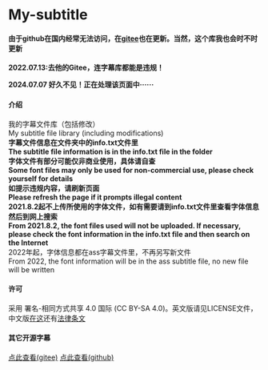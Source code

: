 # My-subtitle
#### 由于github在国内经常无法访问，在[gitee](https://gitee.com/little-data/my-subtitle)也在更新。当然，这个库我也会时不时更新
**2022.07.13:去他的Gitee，连字幕库都能是违规！**

**2024.07.07  好久不见！正在处理该页面中······**

#### 介绍
我的字幕文件库（包括修改）
<br>My subtitle file library (including modifications)
<br>**字幕文件信息在文件夹中的info.txt文件里** 
<br>**The subtitle file information is in the info.txt file in the folder**
<br> **字体文件有部分可能仅非商业使用，具体请自查**
<br> **Some font files may only be used for non-commercial use, please check yourself for details**
<br>**如提示违规内容，请刷新页面**
<br>**Please refresh the page if it prompts illegal content**
<br>**2021.8.2起不上传所使用的字体文件，如有需要请到info.txt文件里查看字体信息然后到网上搜索**
<br>**From 2021.8.2, the font files used will not be uploaded. If necessary, please check the font information in the info.txt file and then search on the Internet**
<br>2022年起，字体信息都在ass字幕文件里，不再另写新文件
<br>From 2022, the font information will be in the ass subtitle file, no new file will be written
#### 许可
采用 署名-相同方式共享 4.0 国际 (CC BY-SA 4.0)。英文版请见LICENSE文件，中文版[在这](https://creativecommons.org/licenses/by-sa/4.0/deed.zh)还有[法律条文](https://creativecommons.org/licenses/by-sa/4.0/legalcode.zh-Hans)
#### 其它开源字幕
[点此查看(gitee)](https://gitee.com/little-data/my-subtitle/blob/master/%E6%88%91%E5%B7%B2%E7%9F%A5%E7%9A%84%E5%85%B6%E5%AE%83%E5%BC%80%E6%BA%90%E5%AD%97%E5%B9%95.TXT)
[点此查看(github)](https://github.com/Little-Data/my-subtitle/blob/master/%E6%88%91%E5%B7%B2%E7%9F%A5%E7%9A%84%E5%85%B6%E5%AE%83%E5%BC%80%E6%BA%90%E5%AD%97%E5%B9%95.TXT)
